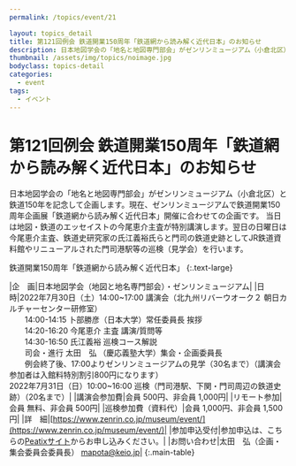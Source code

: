 ```yaml
---
permalink: /topics/event/21

layout: topics_detail
title: 第121回例会 鉄道開業150周年「鉄道網から読み解く近代日本」のお知らせ
description: 日本地図学会の「地名と地図専門部会」がゼンリンミュージアム（小倉北区）と鉄道150年を記念して企画します。
thumbnail: /assets/img/topics/noimage.jpg
bodyclass: topics-detail
categories:
  - event
tags:
  - イベント
---
```


# 第121回例会 鉄道開業150周年「鉄道網から読み解く近代日本」のお知らせ

日本地図学会の「地名と地図専門部会」がゼンリンミュージアム（小倉北区）と鉄道150年を記念して企画します。現在、ゼンリンミュージアムで鉄道開業150周年企画展「鉄道網から読み解く近代日本」開催に合わせての企画です。 当日は地図・鉄道のエッセイストの今尾恵介主査が特別講演します。翌日の日曜日は今尾恵介主査、鉄道史研究家の氏江義裕氏らと門司の鉄道史跡としてJR鉄道資料館やリニューアルされた門司港駅等の巡検（見学会）を行います。

鉄道開業150周年「鉄道網から読み解く近代日本」
{:.text-large}

|企　画|日本地図学会（地図と地名専門部会）・ゼンリンミュージアム|
|日　時|2022年7月30日（土）14:00~17:00 講演会（北九州リバーウオーク２ 朝日カルチャーセンター研修室）<br>　　14:00-14:15 卜部勝彦（日本大学）常任委員長 挨拶<br>　　14:20-16:20 今尾恵介 主査 講演/質問等<br>　　14:30-16:50 氏江義裕 巡検コース解説<br>　　司会・進行 太田　弘 （慶応義塾大学）集会・企画委員長<br>　　例会終了後、17:00よりゼンリンミュージアムの見学（30名まで）（講演会参加者は入館料特別割引800円になります）<br>2022年7月31日（日）10:00~16:00 巡検（門司港駅、下関・門司周辺の鉄道史跡）（20名まで）|
|講演会参加費|会員 500円、非会員 1,000円|
|リモート参加|会員 無料、非会員 500円|
|巡検参加費（資料代）|会員 1,000円、非会員 1,500円|
|詳　細|[https://www.zenrin.co.jp/museum/event/](https://www.zenrin.co.jp/museum/event/)|
|参加申込受付|参加申込は、こちらの[Peatixサイト](https://peatix.com/event/3288922/view?k=915e68cc6015bed29f201f855963b77eb9df36e4&fbclid=IwAR0bK8ZXQ-jx_Ldsxbzh1iC4yia_HV_bZkh5zvGB6VYmxTD6V0JYXsvtwTQ)からお申し込みください。|
|お問い合わせ|太田　弘（企画・集会委員会委員長） [mapota@keio.jp](<mailto:mapota@keio.jp>)|
{:.main-table}
